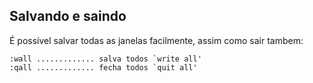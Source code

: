 Salvando e saindo
-----------------

É possível salvar todas as janelas facilmente, assim como sair tambem:
```
:wall ............. salva todos `write all'
:qall ............. fecha todos `quit all'
```

